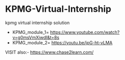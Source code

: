 # KPMG-Virtual-Internship
kpmg virtual internship solution

* KPMG_module_1= https://www.youtube.com/watch?v=g0msVmXiwdI&t=8s
* KPMG_module_2= https://youtu.be/jpG-ht-vLMA


VISIT also:- https://www.chase2learn.com/
